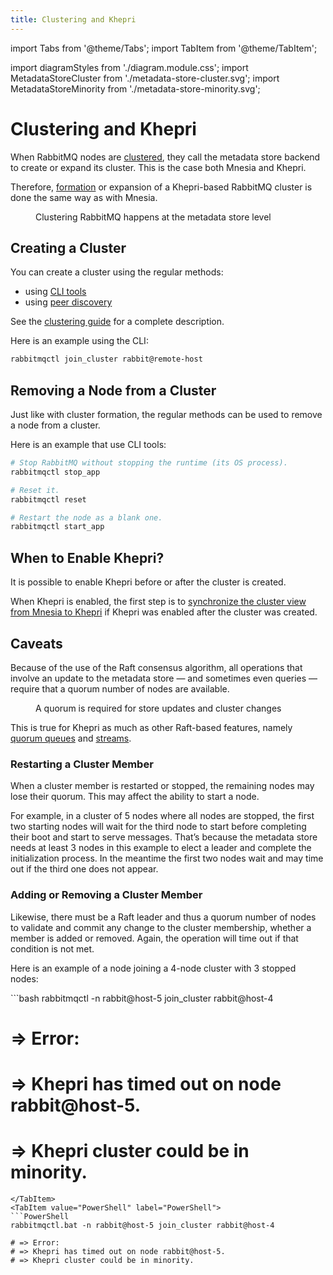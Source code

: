```yaml
---
title: Clustering and Khepri
---
```


import Tabs from '@theme/Tabs';
import TabItem from '@theme/TabItem';

import diagramStyles from './diagram.module.css';
import MetadataStoreCluster from './metadata-store-cluster.svg';
import MetadataStoreMinority from './metadata-store-minority.svg';

# Clustering and Khepri

When RabbitMQ nodes are [clustered](../clustering), they call the metadata
store backend to create or expand its cluster. This is the case both Mnesia
and Khepri.

Therefore, [formation](../cluster-formation) or expansion of a Khepri-based
RabbitMQ cluster is done the same way as with Mnesia.

<figure className={diagramStyles.diagram}>
<MetadataStoreCluster/>
<figcaption>Clustering RabbitMQ happens at the metadata store
level</figcaption>
</figure>

## Creating a Cluster

You can create a cluster using the regular methods:
* using [CLI tools](../cli)
* using [peer discovery](../cluster-formation)

See the [clustering guide](../clustering) for a complete description.

Here is an example using the CLI:

```bash
rabbitmqctl join_cluster rabbit@remote-host
```

## Removing a Node from a Cluster

Just like with cluster formation, the regular methods can be used to remove a
node from a cluster.

Here is an example that use CLI tools:

```bash
# Stop RabbitMQ without stopping the runtime (its OS process).
rabbitmqctl stop_app

# Reset it.
rabbitmqctl reset

# Restart the node as a blank one.
rabbitmqctl start_app
```

## When to Enable Khepri?

It is possible to enable Khepri before or after the cluster is created.

When Khepri is enabled, the first step is to [synchronize the cluster view
from Mnesia to Khepri](./how-to-enable-khepri#migration) if Khepri was enabled
after the cluster was created.

## Caveats

Because of the use of the Raft consensus algorithm, all operations that
involve an update to the metadata store — and sometimes even queries — require
that a quorum number of nodes are available.

<figure className={diagramStyles.diagram}>
<MetadataStoreMinority/>
<figcaption>A quorum is required for store updates and cluster
changes</figcaption>
</figure>

This is true for Khepri as much as other Raft-based features, namely [quorum
queues](../quorum-queues) and [streams](../streams).

### Restarting a Cluster Member

When a cluster member is restarted or stopped, the remaining nodes may lose
their quorum. This may affect the ability to start a node.

For example, in a cluster of 5 nodes where all nodes are stopped, the first
two starting nodes will wait for the third node to start before completing
their boot and start to serve messages. That’s because the metadata store
needs at least 3 nodes in this example to elect a leader and complete the
initialization process. In the meantime the first two nodes wait and may time
out if the third one does not appear.

### Adding or Removing a Cluster Member

Likewise, there must be a Raft leader and thus a quorum number of nodes to
validate and commit any change to the cluster membership, whether a member is
added or removed. Again, the operation will time out if that condition is not
met.

Here is an example of a node joining a 4-node cluster with 3 stopped nodes:

<Tabs groupId="examples">
<TabItem value="bash" label="bash" default>
```bash
rabbitmqctl -n rabbit@host-5 join_cluster rabbit@host-4

# => Error:
# => Khepri has timed out on node rabbit@host-5.
# => Khepri cluster could be in minority.
```
</TabItem>
<TabItem value="PowerShell" label="PowerShell">
```PowerShell
rabbitmqctl.bat -n rabbit@host-5 join_cluster rabbit@host-4

# => Error:
# => Khepri has timed out on node rabbit@host-5.
# => Khepri cluster could be in minority.
```
</TabItem>
</Tabs>

